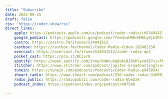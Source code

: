 ```yaml
---
title: "Subscribe"
date: 2022-08-25
draft: false
rss: "https://coder.show/rss"
direct_links:
    apple: https://podcasts.apple.com/us/podcast/coder-radio/id534941512
    google_podcast: https://podcasts.google.com/?feed=aHR0cHM6Ly9jb2Rlci5zaG93L3Jzcw==
    castro: https://castro.fm/itunes/534941512
    castbox: https://castbox.fm/channel/Coder-Radio-Video-id2482150
    overcast: https://overcast.fm/itunes534941512/coder-radio-mp3
    pocket_cast: https://pca.st/BCivrU
    spotify: https://open.spotify.com/show/04WzuGq8oAcBI8GHlyvmI8?si=PHKUungkTi2SBQddVnQ8rw
    stitcher: https://www.stitcher.com/podcast/jupiter-broadcasting/coder-radio-mp3
    tunein: https://tunein.com/podcasts/Podcasts/Coder-Radio-p945854/
    iheart_radio: https://www.iheart.com/podcast/256-coder-radio-31099184/
    radio_public: https://radiopublic.com/coder-radio-GbeZx8
    podcast_index: https://podcastindex.org/podcast/487548

---
```


